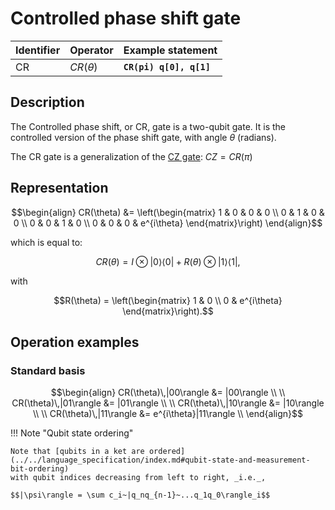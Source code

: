 # Controlled phase shift gate

| Identifier | Operator     | Example statement       |
|------------|--------------|-------------------------|
| CR         | $CR(\theta)$ | **`CR(pi) q[0], q[1]`** |

## Description

The Controlled phase shift, or CR, gate is a two-qubit gate.
It is the controlled version of the phase shift gate, with angle $\theta$ (radians). 

The CR gate is a generalization of the [CZ gate](mq_CZ.md): $CZ = CR(\pi)$ 

## Representation

$$\begin{align}
CR(\theta) &= \left(\begin{matrix}
1 & 0 & 0 &  0 \\
0 & 1 & 0 &  0 \\
0 & 0 & 1 &  0 \\
0 & 0 & 0 & e^{i\theta} 
\end{matrix}\right)
\end{align}$$

which is equal to:

$$CR(\theta) = I \otimes |0\rangle\langle 0| + R(\theta) \otimes |1\rangle\langle 1|,$$

with

$$R(\theta) = \left(\begin{matrix}
1 & 0  \\
0 & e^{i\theta}  
\end{matrix}\right).$$

## Operation examples

### Standard basis

$$\begin{align}
CR(\theta)\,|00\rangle &= |00\rangle \\
\\
CR(\theta)\,|01\rangle &= |01\rangle \\
\\
CR(\theta)\,|10\rangle &= |10\rangle \\
\\
CR(\theta)\,|11\rangle &= e^{i\theta}|11\rangle \\
\end{align}$$

!!! Note "Qubit state ordering"

    Note that [qubits in a ket are ordered](../../language_specification/index.md#qubit-state-and-measurement-bit-ordering)
    with qubit indices decreasing from left to right, _i.e._,

    $$|\psi\rangle = \sum c_i~|q_nq_{n-1}~...q_1q_0\rangle_i$$
